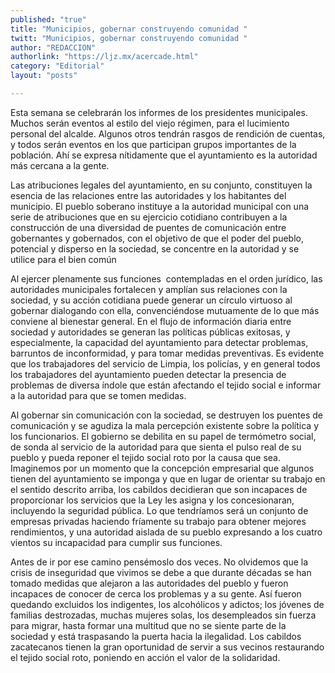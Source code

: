 ```yaml
---
published: "true"
title: "Municipios, gobernar construyendo comunidad "
twitt: "Municipios, gobernar construyendo comunidad "
author: "REDACCION"
authorlink: "https://ljz.mx/acercade.html"
category: "Editorial"
layout: "posts"

---
```



Esta semana se celebrarán los informes de los presidentes municipales. Muchos serán eventos al estilo del viejo régimen, para el lucimiento personal del alcalde. Algunos otros tendrán rasgos de rendición de cuentas, y todos serán eventos en los que participan grupos importantes de la población. Ahí se expresa nítidamente que el ayuntamiento es la autoridad más cercana a la gente.  

  Las atribuciones legales del ayuntamiento, en su conjunto, constituyen la esencia de las relaciones entre las autoridades y los habitantes del municipio. El pueblo soberano instituye a la autoridad municipal con una serie de atribuciones que en su ejercicio cotidiano contribuyen a la construcción de una diversidad de puentes de comunicación entre gobernantes y gobernados, con el objetivo de que el poder del pueblo, potencial y disperso en la sociedad, se concentre en la autoridad y se utilice para el bien común



  Al ejercer plenamente sus funciones  contempladas en el orden jurídico, las autoridades municipales fortalecen y amplían sus relaciones con la sociedad, y su acción cotidiana puede generar un círculo virtuoso al gobernar dialogando con ella, convenciéndose mutuamente de lo que más conviene al bienestar general. En el flujo de información diaria entre sociedad y autoridades se generan las políticas públicas exitosas, y especialmente, la capacidad del ayuntamiento para detectar problemas, barruntos de inconformidad, y para tomar medidas preventivas. Es evidente que los trabajadores del servicio de Limpia, los policías, y en general todos los trabajadores del ayuntamiento pueden detectar la presencia de problemas de diversa índole que están afectando el tejido social e informar a la autoridad para que se tomen medidas.



  Al gobernar sin comunicación con la sociedad, se destruyen los puentes de comunicación y se agudiza la mala percepción existente sobre la política y los funcionarios. El gobierno se debilita en su papel de termómetro social, de sonda al servicio de la autoridad para que sienta el pulso real de su pueblo y pueda reponer el tejido social roto por la causa que sea. Imaginemos por un momento que la concepción empresarial que algunos tienen del ayuntamiento se imponga y que en lugar de orientar su trabajo en el sentido descrito arriba, los cabildos decidieran que son incapaces de proporcionar los servicios que la Ley les asigna y los concesionaran, incluyendo la seguridad pública. Lo que tendríamos será un conjunto de empresas privadas haciendo fríamente su trabajo para obtener mejores rendimientos, y una autoridad aislada de su pueblo expresando a los cuatro vientos su incapacidad para cumplir sus funciones.



  Antes de ir por ese camino pensémoslo dos veces. No olvidemos que la crisis de inseguridad que vivimos se debe a que durante décadas se han tomado medidas que alejaron a las autoridades del pueblo y fueron incapaces de conocer de cerca los problemas y a su gente. Así fueron quedando excluidos los indigentes, los alcohólicos y adictos; los jóvenes de familias destrozadas, muchas mujeres solas, los desempleados sin fuerza para migrar, hasta formar una multitud que no se siente parte de la sociedad y está traspasando la puerta hacia la ilegalidad. Los cabildos zacatecanos tienen la gran oportunidad de servir a sus vecinos restaurando el tejido social roto, poniendo en acción el valor de la solidaridad.

